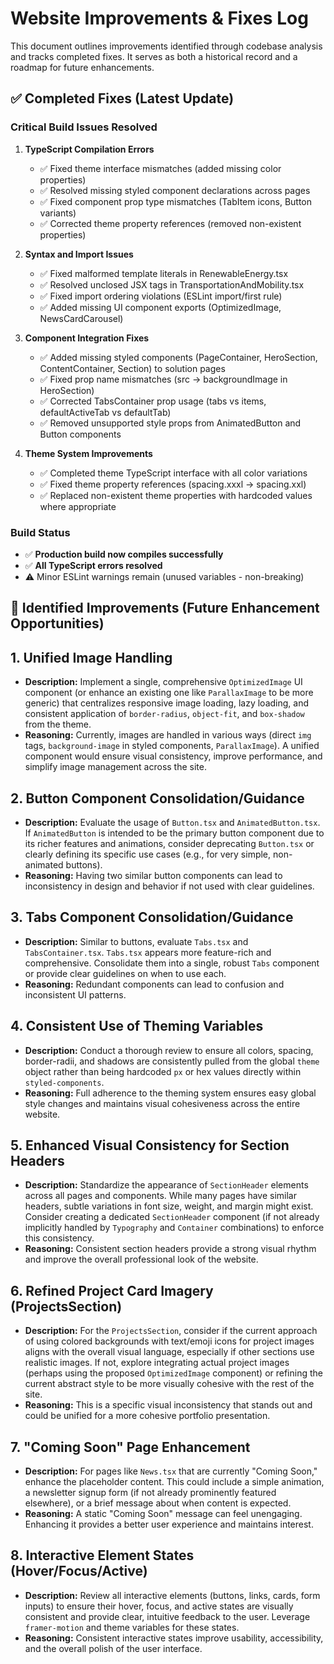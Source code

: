# Website Improvements & Fixes Log

This document outlines improvements identified through codebase analysis and tracks completed fixes. It serves as both a historical record and a roadmap for future enhancements.

## ✅ Completed Fixes (Latest Update)

### Critical Build Issues Resolved
1. **TypeScript Compilation Errors**
   - ✅ Fixed theme interface mismatches (added missing color properties)
   - ✅ Resolved missing styled component declarations across pages
   - ✅ Fixed component prop type mismatches (TabItem icons, Button variants)
   - ✅ Corrected theme property references (removed non-existent properties)

2. **Syntax and Import Issues**
   - ✅ Fixed malformed template literals in RenewableEnergy.tsx
   - ✅ Resolved unclosed JSX tags in TransportationAndMobility.tsx
   - ✅ Fixed import ordering violations (ESLint import/first rule)
   - ✅ Added missing UI component exports (OptimizedImage, NewsCardCarousel)

3. **Component Integration Fixes**
   - ✅ Added missing styled components (PageContainer, HeroSection, ContentContainer, Section) to solution pages
   - ✅ Fixed prop name mismatches (src → backgroundImage in HeroSection)
   - ✅ Corrected TabsContainer prop usage (tabs vs items, defaultActiveTab vs defaultTab)
   - ✅ Removed unsupported style props from AnimatedButton and Button components

4. **Theme System Improvements**
   - ✅ Completed theme TypeScript interface with all color variations
   - ✅ Fixed theme property references (spacing.xxxl → spacing.xxl)
   - ✅ Replaced non-existent theme properties with hardcoded values where appropriate

### Build Status
- ✅ **Production build now compiles successfully**
- ✅ **All TypeScript errors resolved**
- ⚠️ Minor ESLint warnings remain (unused variables - non-breaking)

## 🔄 Identified Improvements (Future Enhancement Opportunities)

## 1. Unified Image Handling
- **Description:** Implement a single, comprehensive `OptimizedImage` UI component (or enhance an existing one like `ParallaxImage` to be more generic) that centralizes responsive image loading, lazy loading, and consistent application of `border-radius`, `object-fit`, and `box-shadow` from the theme.
- **Reasoning:** Currently, images are handled in various ways (direct `img` tags, `background-image` in styled components, `ParallaxImage`). A unified component would ensure visual consistency, improve performance, and simplify image management across the site.

## 2. Button Component Consolidation/Guidance
- **Description:** Evaluate the usage of `Button.tsx` and `AnimatedButton.tsx`. If `AnimatedButton` is intended to be the primary button component due to its richer features and animations, consider deprecating `Button.tsx` or clearly defining its specific use cases (e.g., for very simple, non-animated buttons).
- **Reasoning:** Having two similar button components can lead to inconsistency in design and behavior if not used with clear guidelines.

## 3. Tabs Component Consolidation/Guidance
- **Description:** Similar to buttons, evaluate `Tabs.tsx` and `TabsContainer.tsx`. `Tabs.tsx` appears more feature-rich and comprehensive. Consolidate them into a single, robust `Tabs` component or provide clear guidelines on when to use each.
- **Reasoning:** Redundant components can lead to confusion and inconsistent UI patterns.

## 4. Consistent Use of Theming Variables
- **Description:** Conduct a thorough review to ensure all colors, spacing, border-radii, and shadows are consistently pulled from the global `theme` object rather than being hardcoded `px` or hex values directly within `styled-components`.
- **Reasoning:** Full adherence to the theming system ensures easy global style changes and maintains visual cohesiveness across the entire website.

## 5. Enhanced Visual Consistency for Section Headers
- **Description:** Standardize the appearance of `SectionHeader` elements across all pages and components. While many pages have similar headers, subtle variations in font size, weight, and margin might exist. Consider creating a dedicated `SectionHeader` component (if not already implicitly handled by `Typography` and `Container` combinations) to enforce this consistency.
- **Reasoning:** Consistent section headers provide a strong visual rhythm and improve the overall professional look of the website.

## 6. Refined Project Card Imagery (ProjectsSection)
- **Description:** For the `ProjectsSection`, consider if the current approach of using colored backgrounds with text/emoji icons for project images aligns with the overall visual language, especially if other sections use realistic images. If not, explore integrating actual project images (perhaps using the proposed `OptimizedImage` component) or refining the current abstract style to be more visually cohesive with the rest of the site.
- **Reasoning:** This is a specific visual inconsistency that stands out and could be unified for a more cohesive portfolio presentation.

## 7. "Coming Soon" Page Enhancement
- **Description:** For pages like `News.tsx` that are currently "Coming Soon," enhance the placeholder content. This could include a simple animation, a newsletter signup form (if not already prominently featured elsewhere), or a brief message about when content is expected.
- **Reasoning:** A static "Coming Soon" message can feel unengaging. Enhancing it provides a better user experience and maintains interest.

## 8. Interactive Element States (Hover/Focus/Active)
- **Description:** Review all interactive elements (buttons, links, cards, form inputs) to ensure their hover, focus, and active states are visually consistent and provide clear, intuitive feedback to the user. Leverage `framer-motion` and theme variables for these states.
- **Reasoning:** Consistent interactive states improve usability, accessibility, and the overall polish of the user interface.
